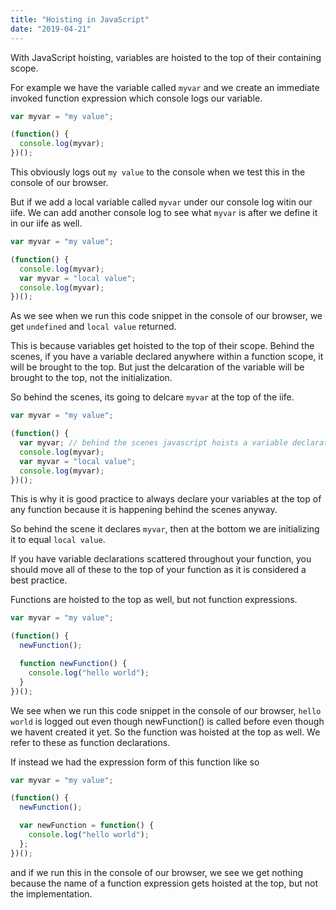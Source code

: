 ```yaml
---
title: "Hoisting in JavaScript"
date: "2019-04-21"
---
```


With JavaScript hoisting, variables are hoisted to the top of their containing scope.

For example we have the variable called `myvar` and we create an immediate invoked function expression which console logs our variable.

```js
var myvar = "my value";

(function() {
  console.log(myvar);
})();
```

This obviously logs out `my value` to the console when we test this in the console of our browser.

But if we add a local variable called `myvar` under our console log witin our iife. We can add another console log to see what `myvar` is after we define it in our iife as well.

```js
var myvar = "my value";

(function() {
  console.log(myvar);
  var myvar = "local value";
  console.log(myvar);
})();
```

As we see when we run this code snippet in the console of our browser, we get `undefined` and `local value` returned.

This is because variables get hoisted to the top of their scope. Behind the scenes, if you have a variable declared anywhere within a function scope, it will be brought to the top. But just the delcaration of the variable will be brought to the top, not the initialization.

So behind the scenes, its going to delcare `myvar` at the top of the iife.

```js
var myvar = "my value";

(function() {
  var myvar; // behind the scenes javascript hoists a variable declaration to the top of the function like this
  console.log(myvar);
  var myvar = "local value";
  console.log(myvar);
})();
```

This is why it is good practice to always declare your variables at the top of any function because it is happening behind the scenes anyway.

So behind the scene it declares `myvar`, then at the bottom we are initializing it to equal `local value`.

If you have variable declarations scattered throughout your function, you should move all of these to the top of your function as it is considered a best practice.

Functions are hoisted to the top as well, but not function expressions.

```js
var myvar = "my value";

(function() {
  newFunction();

  function newFunction() {
    console.log("hello world");
  }
})();
```

We see when we run this code snippet in the console of our browser, `hello world` is logged out even though newFunction() is called before even though we havent created it yet. So the function was hoisted at the top as well. We refer to these as function declarations.

If instead we had the expression form of this function like so

```js
var myvar = "my value";

(function() {
  newFunction();

  var newFunction = function() {
    console.log("hello world");
  };
})();
```

and if we run this in the console of our browser, we see we get nothing because the name of a function expression gets hoisted at the top, but not the implementation.
